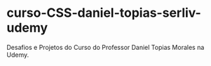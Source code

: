# curso-CSS-daniel-topias-serliv-udemy
Desafios e Projetos do Curso do Professor Daniel Topias Morales na Udemy.
